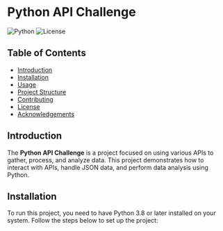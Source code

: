 # Python API Challenge

![Python](https://img.shields.io/badge/Python-3.8%2B-blue)
![License](https://img.shields.io/badge/license-MIT-green)

## Table of Contents

- [Introduction](#introduction)
- [Installation](#installation)
- [Usage](#usage)
- [Project Structure](#project-structure)
- [Contributing](#contributing)
- [License](#license)
- [Acknowledgements](#acknowledgements)

## Introduction

The **Python API Challenge** is a project focused on using various APIs to gather, process, and analyze data. This project demonstrates how to interact with APIs, handle JSON data, and perform data analysis using Python.

## Installation

To run this project, you need to have Python 3.8 or later installed on your system. Follow the steps below to set up the project:
